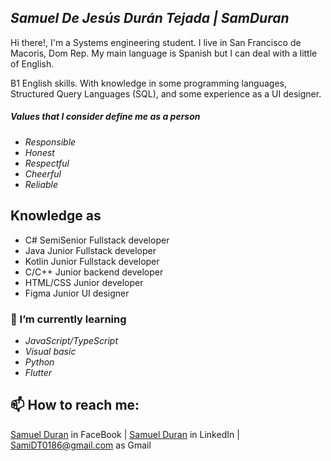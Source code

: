 ## _Samuel De Jesús Durán Tejada | SamDuran_

Hi there!, I'm a Systems engineering student. I live in San Francisco de Macoris, Dom Rep. My main language is Spanish but I can deal with a little of English.


B1 English skills.
With knowledge in some programming languages, Structured Query Languages (SQL), and some experience as a UI designer.

##### Values that I consider define me as a person

- _Responsible_
- _Honest_
- _Respectful_
- _Cheerful_
- _Reliable_

## Knowledge as

- C# SemiSenior Fullstack developer
- Java Junior Fullstack developer
- Kotlin Junior Fullstack developer
- C/C++ Junior backend developer
- HTML/CSS Junior developer
- Figma Junior UI designer

### 🌱 I’m currently learning

- _JavaScript/TypeScript_
- _Visual basic_
- _Python_
- _Flutter_

## 📫 How to reach me:

[Samuel Duran](https://web.facebook.com/samueldurantejada) in FaceBook | 
[Samuel Duran](https://www.linkedin.com/in/samuel-durán-99b81527a/) in LinkedIn | SamiDT0186@gmail.com as Gmail
